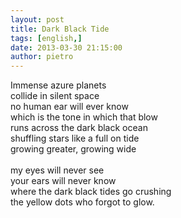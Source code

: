 ```yaml
---
layout: post
title: Dark Black Tide
tags: [english,]
date: 2013-03-30 21:15:00
author: pietro
---
```

Immense azure planets<br/>collide in silent space<br/>no human ear will ever know<br/>which is the tone in which that blow<br/>runs across the dark black ocean<br/>shuffling stars like a full on tide<br/>growing greater, growing wide<br/><br/>my eyes will never see<br/>your ears will never know<br/>where the dark black tides go crushing<br/>the yellow dots who forgot to glow.
